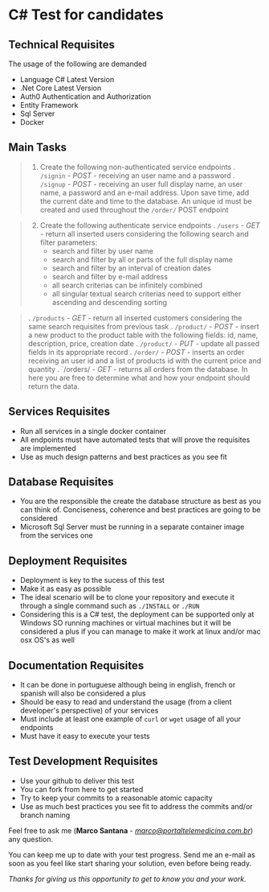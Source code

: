 # C# Test for candidates


## Technical Requisites

The usage of the following are demanded
- Language C# Latest Version
- .Net Core Latest Version
- Auth0 Authentication and Authorization 
- Entity Framework
- Sql Server
- Docker


## Main Tasks 

> 1. Create the following non-authenticated service endpoints
>  . `/signin` - *POST* - receiving an user name and a password
>  . `/signup` - *POST* - receiving an user full display name, an user name, a password and an e-mail address. Upon save time, add the current date and time to the database. An unique id must be created and used throughout the `/order/` POST endpoint

> 2. Create the following authenticate service endpoints
>  . `/users` - *GET* - return all inserted users considering the following search and filter parameters:
>    * search and filter by user name 
>    * search and filter by all or parts of the full display name
>    * search and filter by an interval of creation dates
>    * search and filter by e-mail address
>    * all search criterias can be infinitely combined
>    * all singular textual search criterias need to support either ascending and descending sorting

>  . `/products` - *GET* - return all inserted customers considering the same search requisites from previous task
>  . `/product/` - *POST* - insert a new product to the product table with the following fields: id, name, description, price, creation date
>  . `/product/` - *PUT* - update all passed fields in its appropriate record
>  . `/order/` - *POST* - inserts an order receiving an user id and a list of products id with the current price and quantity
>  . `/orders/ - *GET* - returns all orders from the database. In here you are free to determine what and how your endpoint should return the data.


## Services Requisites
- Run all services in a single docker container
- All endpoints must have automated tests that will prove the requisites are implemented
- Use as much design patterns and best practices as you see fit


## Database Requisites
- You are the responsible the create the database structure as best as you can think of. Conciseness, coherence and best practices are going to be considered
- Microsoft Sql Server must be running in a separate container image from the services one


## Deployment Requisites
- Deployment is key to the sucess of this test
- Make it as easy as possible
- The ideal scenario will be to clone your repository and execute it through a single command such as `./INSTALL` or `./RUN`
- Considering this is a C# test, the deployment can be supported only at Windows SO running machines or virtual machines but it will be considered a plus if you can manage to make it work at linux and/or mac osx OS's as well


## Documentation Requisites
- It can be done in portuguese although being in english, french or spanish will also be considered a plus
- Should be easy to read and understand the usage (from a client developer's perspective) of your services
- Must include at least one example of `curl` or `wget` usage of all your endpoints
- Must have it easy to execute your tests

## Test Development Requisites
- Use your github to deliver this test
- You can fork from here to get started
- Try to keep your commits to a reasonable atomic capacity
- Use as much best practices you see fit to address the commits and/or branch naming 

Feel free to ask me (**Marco Santana** - *marco@portaltelemedicina.com.br*) any question.

You can keep me up to date with your test progress. Send me an e-mail as soon as you feel like start sharing your solution, even before being ready. 




*Thanks for giving us this opportunity to get to know you and your work.*




